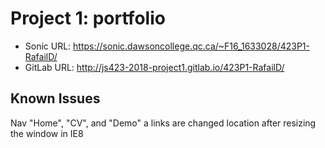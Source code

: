 # <Daniel Rafail> Project 1: portfolio

* Sonic URL: <https://sonic.dawsoncollege.qc.ca/~F16_1633028/423P1-RafailD/>
* GitLab URL: <http://js423-2018-project1.gitlab.io/423P1-RafailD/>

## Known Issues
Nav "Home", "CV", and "Demo" a links are changed location after resizing the window in IE8
